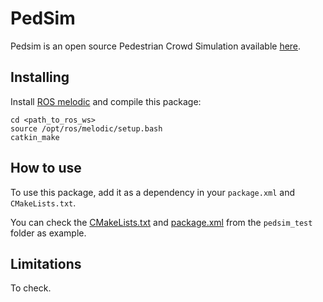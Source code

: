 # PedSim
Pedsim is an open source Pedestrian Crowd Simulation available [here](http://pedsim.silmaril.org/).

## Installing
Install [ROS melodic](http://wiki.ros.org/melodic) and compile this package:
```
cd <path_to_ros_ws>
source /opt/ros/melodic/setup.bash
catkin_make
````

## How to use
To use this package, add it as a dependency in your `package.xml` and `CMakeLists.txt`.

You can check the [CMakeLists.txt](https://github.com/MarcTestier/gazebo_pedsim/blob/master/pedsim_test/CMakeLists.txt) and [package.xml](https://github.com/MarcTestier/gazebo_pedsim/blob/master/pedsim_test/package.xml) from the `pedsim_test` folder as example.

## Limitations
To check.
